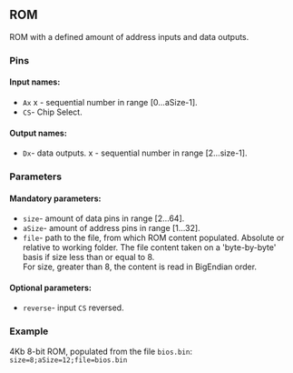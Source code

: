 ## ROM

ROM with a defined amount of address inputs and data outputs.

### Pins

#### Input names:

- `Ax`
  x - sequential number in range [0…aSize-1].
- `CS`- Chip Select.

#### Output names:

- `Dx`- data outputs.
  x - sequential number in range [2…size-1].

### Parameters

#### Mandatory parameters:

- `size`- amount of data pins in range [2…64].
- `aSize`- amount of address pins in range [1…32].
- `file`- path to the file, from which ROM content populated.
  Absolute or relative to working folder.
  The file content taken on a 'byte-by-byte' basis if size less than or equal to 8.  
  For size, greater than 8, the content is read in BigEndian order.

#### Optional parameters:

- `reverse`- input `CS` reversed.

### Example

4Kb 8-bit ROM, populated from the file `bios.bin`:  
`size=8;aSize=12;file=bios.bin`
